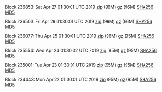 Block 236853: Sat Apr 27 01:30:01 UTC 2019 [zip](https://files.01coin.io/mainnet/2019-04-27/bootstrap.dat.zip) (96M) [gz](https://files.01coin.io/mainnet/2019-04-27/bootstrap.dat.tar.gz) (96M) [SHA256](https://files.01coin.io/mainnet/2019-04-27/sha256.txt) [MD5](https://files.01coin.io/mainnet/2019-04-27/md5.txt)

Block 236503: Fri Apr 26 01:30:01 UTC 2019 [zip](https://files.01coin.io/mainnet/2019-04-26/bootstrap.dat.zip) (96M) [gz](https://files.01coin.io/mainnet/2019-04-26/bootstrap.dat.tar.gz) (96M) [SHA256](https://files.01coin.io/mainnet/2019-04-26/sha256.txt) [MD5](https://files.01coin.io/mainnet/2019-04-26/md5.txt)

Block 236077: Thu Apr 25 01:30:01 UTC 2019 [zip](https://files.01coin.io/mainnet/2019-04-25/bootstrap.dat.zip) (96M) [gz](https://files.01coin.io/mainnet/2019-04-25/bootstrap.dat.tar.gz) (95M) [SHA256](https://files.01coin.io/mainnet/2019-04-25/sha256.txt) [MD5](https://files.01coin.io/mainnet/2019-04-25/md5.txt)

Block 235554: Wed Apr 24 01:30:02 UTC 2019 [zip](https://files.01coin.io/mainnet/2019-04-24/bootstrap.dat.zip) (95M) [gz](https://files.01coin.io/mainnet/2019-04-24/bootstrap.dat.tar.gz) (95M) [SHA256](https://files.01coin.io/mainnet/2019-04-24/sha256.txt) [MD5](https://files.01coin.io/mainnet/2019-04-24/md5.txt)

Block 235001: Tue Apr 23 01:30:01 UTC 2019 [zip](https://files.01coin.io/mainnet/2019-04-23/bootstrap.dat.zip) (95M) [gz](https://files.01coin.io/mainnet/2019-04-23/bootstrap.dat.tar.gz) (95M) [SHA256](https://files.01coin.io/mainnet/2019-04-23/sha256.txt) [MD5](https://files.01coin.io/mainnet/2019-04-23/md5.txt)

Block 234443: Mon Apr 22 01:30:01 UTC 2019 [zip](https://files.01coin.io/mainnet/2019-04-22/bootstrap.dat.zip) (95M) [gz](https://files.01coin.io/mainnet/2019-04-22/bootstrap.dat.tar.gz) (95M) [SHA256](https://files.01coin.io/mainnet/2019-04-22/sha256.txt) [MD5](https://files.01coin.io/mainnet/2019-04-22/md5.txt)
